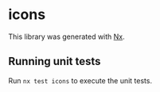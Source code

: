 # icons

This library was generated with [Nx](https://nx.dev).

## Running unit tests

Run `nx test icons` to execute the unit tests.
